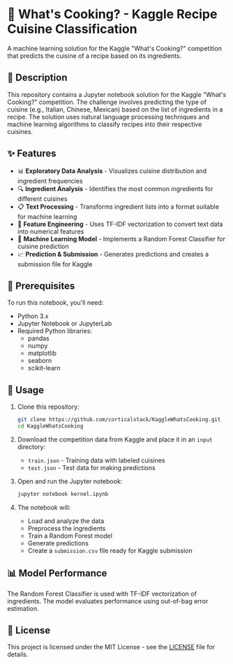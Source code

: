 # 🍳 What's Cooking? - Kaggle Recipe Cuisine Classification

A machine learning solution for the Kaggle "What's Cooking?" competition that predicts the cuisine of a recipe based on its ingredients.

## 📝 Description

This repository contains a Jupyter notebook solution for the Kaggle "What's Cooking?" competition. The challenge involves predicting the type of cuisine (e.g., Italian, Chinese, Mexican) based on the list of ingredients in a recipe. The solution uses natural language processing techniques and machine learning algorithms to classify recipes into their respective cuisines.

## ✨ Features

- 📊 **Exploratory Data Analysis** - Visualizes cuisine distribution and ingredient frequencies
- 🔍 **Ingredient Analysis** - Identifies the most common ingredients for different cuisines
- 📋 **Text Processing** - Transforms ingredient lists into a format suitable for machine learning
- 🧮 **Feature Engineering** - Uses TF-IDF vectorization to convert text data into numerical features
- 🤖 **Machine Learning Model** - Implements a Random Forest Classifier for cuisine prediction
- 📈 **Prediction & Submission** - Generates predictions and creates a submission file for Kaggle

## 🔧 Prerequisites

To run this notebook, you'll need:

- Python 3.x
- Jupyter Notebook or JupyterLab
- Required Python libraries:
  - pandas
  - numpy
  - matplotlib
  - seaborn
  - scikit-learn

## 🚀 Usage

1. Clone this repository:
   ```bash
   git clone https://github.com/corticalstack/KaggleWhatsCooking.git
   cd KaggleWhatsCooking
   ```

2. Download the competition data from Kaggle and place it in an `input` directory:
   - `train.json` - Training data with labeled cuisines
   - `test.json` - Test data for making predictions

3. Open and run the Jupyter notebook:
   ```bash
   jupyter notebook kernel.ipynb
   ```

4. The notebook will:
   - Load and analyze the data
   - Preprocess the ingredients
   - Train a Random Forest model
   - Generate predictions
   - Create a `submission.csv` file ready for Kaggle submission

## 📊 Model Performance

The Random Forest Classifier is used with TF-IDF vectorization of ingredients. The model evaluates performance using out-of-bag error estimation.

## 📜 License

This project is licensed under the MIT License - see the [LICENSE](LICENSE) file for details.
